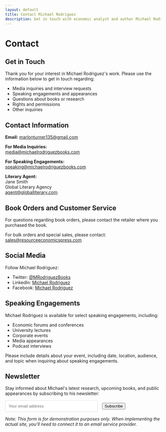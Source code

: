 ```yaml
---
layout: default
title: Contact Michael Rodriguez
description: Get in touch with economic analyst and author Michael Rodriguez for speaking engagements, media inquiries, or questions about his books.
---
```


# Contact

## Get in Touch

Thank you for your interest in Michael Rodriguez's work. Please use the information below to get in touch regarding:

- Media inquiries and interview requests
- Speaking engagements and appearances
- Questions about books or research
- Rights and permissions
- Other inquiries

## Contact Information

**Email:** [marlonturner135@gmail.com](mailto:marlonturner135@gmail.com)


**For Media Inquiries:**  
[media@michaelrodriguezbooks.com](mailto:marlonturner135@gmail.com)

**For Speaking Engagements:**  
[speaking@michaelrodriguezbooks.com](mailto:marlonturner135@gmail.com)

**Literary Agent:**  
Jane Smith  
Global Literary Agency  
[agent@globalliterary.com](mailto:marlonturner135@gmail.com)

## Book Orders and Customer Service

For questions regarding book orders, please contact the retailer where you purchased the book.

For bulk orders and special sales, please contact:  
[sales@resourceeconomicspress.com](mailto:marlonturner135@gmail.com)

## Social Media

Follow Michael Rodriguez:

- Twitter: [@MRodriguezBooks](https://x.com/Youvideo1)
- LinkedIn: [Michael Rodriguez](https://www.linkedin.com/in/michael-rodriguez-author)
- Facebook: [Michael Rodriguez](https://www.facebook.com/andrusistomin/)

## Speaking Engagements

Michael Rodriguez is available for select speaking engagements, including:

- Economic forums and conferences
- University lectures
- Corporate events
- Media appearances
- Podcast interviews

Please include details about your event, including date, location, audience, and topic when inquiring about speaking engagements.

## Newsletter

Stay informed about Michael's latest research, upcoming books, and public appearances by subscribing to his newsletter:

<form>
  <input type="email" placeholder="Your email address" style="padding: 10px; width: 300px; margin-right: 10px; border: 1px solid #ddd; border-radius: 3px;">
  <button type="submit" class="btn">Subscribe</button>
</form>

*Note: This form is for demonstration purposes only. When implementing the actual site, you'll need to connect it to an email service provider.*
